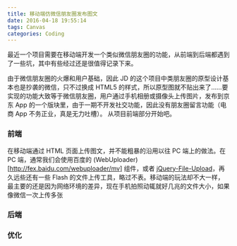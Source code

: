 ```yaml
---
title: 移动端仿微信朋友圈发布图文
date: 2016-04-18 19:55:14
tags: Canvas
categories: Coding
---
```


最近一个项目需要在移动端开发一个类似微信朋友圈的功能，从前端到后端都遇到了一些坑，其中有些经过还是很值得记录下来。

<!-- more -->

由于微信朋友圈的火爆和用户基础，因此 JD 的这个项目中类朋友圈的原型设计基本也是抄袭的微信，只不过换成 HTML5 的样式，所以原型图就不贴出来了……要实现的功能大致等于微信朋友圈，用户通过手机相册或摄像头上传图片，发布到京东 App 的一个版块里，由于一期不开发社交功能，因此没有朋友圈留言功能（电商 App 不务正业，真是无力吐槽）。
从项目前端部分开始吧。

### 前端

在移动端通过 HTML 页面上传图文，并不能粗暴的沿用以往 PC 端上的做法。在 PC 端，通常我们会使用百度的 (WebUploader)[http://fex.baidu.com/webuploader/mv] 组件，或者 [jQuery-File-Upload](https://github.com/blueimp/jQuery-File-Upload)，再久远些还有一些 Flash 的文件上传工具，略过不表。移动端的玩法却不大一样，最主要的还是因为网络环境的差异，现在手机拍照动辄就好几兆的文件大小，如果像微信一次上传多张

### 后端

### 优化
